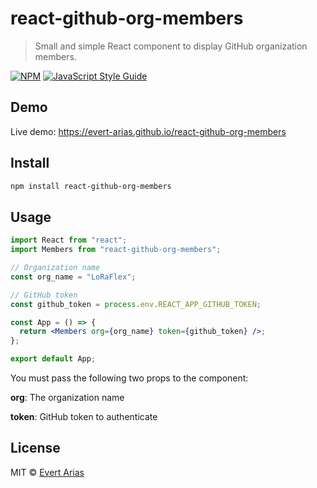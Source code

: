 # react-github-org-members

> Small and simple React component to display GitHub organization members.

[![NPM](https://img.shields.io/npm/v/react-contributors.svg)](https://github.com/evert-arias/react-github-org-members) [![JavaScript Style Guide](https://img.shields.io/badge/code_style-standard-brightgreen.svg)](https://standardjs.com)

## Demo

Live demo: https://evert-arias.github.io/react-github-org-members

## Install

```bash
npm install react-github-org-members
```

## Usage

```jsx
import React from "react";
import Members from "react-github-org-members";

// Organization name
const org_name = "LoRaFlex";

// GitHub token
const github_token = process.env.REACT_APP_GITHUB_TOKEN;

const App = () => {
  return <Members org={org_name} token={github_token} />;
};

export default App;
```

You must pass the following two props to the component:

**org**: The organization name

**token**: GitHub token to authenticate

## License

MIT © [Evert Arias](https://github.com/evert-arias)
